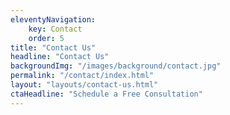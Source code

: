```yaml
---
eleventyNavigation:
    key: Contact
    order: 5
title: "Contact Us"
headline: "Contact Us"
backgroundImg: "/images/background/contact.jpg"
permalink: "/contact/index.html"
layout: "layouts/contact-us.html"
ctaHeadline: "Schedule a Free Consultation"
---
```

